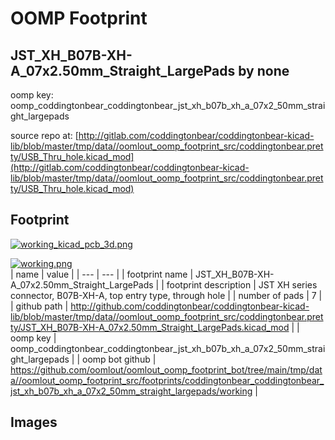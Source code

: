 # OOMP Footprint  
## JST_XH_B07B-XH-A_07x2.50mm_Straight_LargePads  by none  
  
oomp key: oomp_coddingtonbear_coddingtonbear_jst_xh_b07b_xh_a_07x2_50mm_straight_largepads  
  
source repo at: [http://gitlab.com/coddingtonbear/coddingtonbear-kicad-lib/blob/master/tmp/data//oomlout_oomp_footprint_src/coddingtonbear.pretty/USB_Thru_hole.kicad_mod](http://gitlab.com/coddingtonbear/coddingtonbear-kicad-lib/blob/master/tmp/data//oomlout_oomp_footprint_src/coddingtonbear.pretty/USB_Thru_hole.kicad_mod)  
## Footprint  
  
[![working_kicad_pcb_3d.png](working_kicad_pcb_3d_600.png)](working_kicad_pcb_3d.png)  
  
[![working.png](working_600.png)](working.png)  
| name | value | 
| --- | --- | 
| footprint name | JST_XH_B07B-XH-A_07x2.50mm_Straight_LargePads | 
| footprint description | JST XH series connector, B07B-XH-A, top entry type, through hole | 
| number of pads | 7 | 
| github path | http://github.com/coddingtonbear/coddingtonbear-kicad-lib/blob/master/tmp/data//oomlout_oomp_footprint_src/coddingtonbear.pretty/JST_XH_B07B-XH-A_07x2.50mm_Straight_LargePads.kicad_mod | 
| oomp key | oomp_coddingtonbear_coddingtonbear_jst_xh_b07b_xh_a_07x2_50mm_straight_largepads | 
| oomp bot github | https://github.com/oomlout/oomlout_oomp_footprint_bot/tree/main/tmp/data//oomlout_oomp_footprint_src/footprints/coddingtonbear_coddingtonbear_jst_xh_b07b_xh_a_07x2_50mm_straight_largepads/working | 
## Images  
